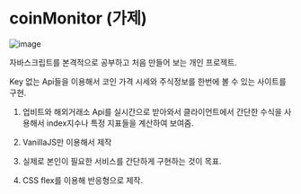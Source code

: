 # coinMonitor (가제)

![image](https://user-images.githubusercontent.com/65226760/156519567-60689d8b-5bd1-4297-afb8-1d3dab6dd926.png)

자바스크립트를 본격적으로 공부하고 처음 만들어 보는 개인 프로젝트.

Key 없는 Api들을 이용해서 코인 가격 시세와 주식정보를 한번에 볼 수 있는 사이트를 구현.




1. 업비트와 해외거래소 Api를 실시간으로 받아와서 클라이언트에서 간단한 수식을 사용해서 index지수나 특정 지표들을 계산하여 보여줌.

2. VanillaJS만 이용해서 제작

3. 실제로 본인이 필요한 서비스를 간단하게 구현하는 것이 목표.

4. CSS flex를 이용해 반응형으로 제작.

